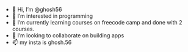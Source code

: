 - 👋 Hi, I’m @ghosh56
- 👀 I’m interested in programming
- 🌱 I’m currently learning courses on freecode camp and done with 2 courses.
- 💞️ I’m looking to collaborate on building apps
- 📫 my insta is ghosh.56

<!---
ghosh56/ghosh56 is a ✨ special ✨ repository because its `README.md` (this file) appears on your GitHub profile.
You can click the Preview link to take a look at your changes.
--->
